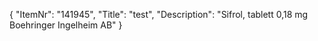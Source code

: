 {
  "ItemNr": "141945",
  "Title": "test",
  "Description": "Sifrol, tablett 0,18 mg Boehringer Ingelheim AB"
}